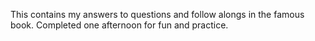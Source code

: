 This contains my answers to questions and follow alongs in the famous book. Completed one afternoon for fun and practice.

